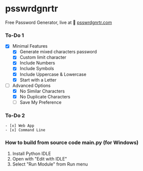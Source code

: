 # psswrdgnrtr
Free Password Generator, live at 🎯 [psswrdgnrtr.com](https://psswrdgnrtr.com/) 

### To-Do 1
- [x] Minimal Features
    - [x] Generate mixed characters password
    - [x] Custom limit character
    - [x] Include Numbers
    - [x] Include Symbols
    - [x] Include Uppercase & Lowercase
    - [x] Start with a Letter
- [ ] Advanced Options
    - [x] No Similar Characters
    - [x] No Duplicate Characters
    - [ ] Save My Preference

### To-Do 2
    - [x] Web App
    - [x] Command Line

### How to build from source code main.py (for Windows)
1. Install Python IDLE
2. Open with "Edit with IDLE"
3. Select "Run Module" from Run menu